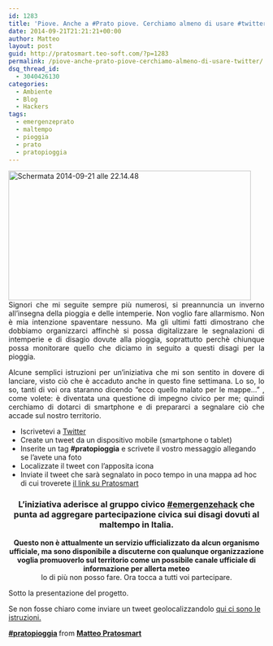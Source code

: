 ```yaml
---
id: 1283
title: 'Piove. Anche a #Prato piove. Cerchiamo almeno di usare #twitter'
date: 2014-09-21T21:21:21+00:00
author: Matteo
layout: post
guid: http://pratosmart.teo-soft.com/?p=1283
permalink: /piove-anche-prato-piove-cerchiamo-almeno-di-usare-twitter/
dsq_thread_id:
  - 3040426130
categories:
  - Ambiente
  - Blog
  - Hackers
tags:
  - emergenzeprato
  - maltempo
  - pioggia
  - prato
  - pratopioggia
---
```

<p style="text-align: justify;">
  <a href="http://pratosmart.teo-soft.com/wp-content/uploads/2014/09/Schermata-2014-09-21-alle-22.14.48.png"><img class="alignleft  wp-image-1286" src="http://pratosmart.teo-soft.com/wp-content/uploads/2014/09/Schermata-2014-09-21-alle-22.14.48-1024x548.png" alt="Schermata 2014-09-21 alle 22.14.48" width="477" height="255" srcset="http://pratosmart.teo-soft.com/wp-content/uploads/2014/09/Schermata-2014-09-21-alle-22.14.48-300x160.png 300w, http://pratosmart.teo-soft.com/wp-content/uploads/2014/09/Schermata-2014-09-21-alle-22.14.48-1024x548.png 1024w, http://pratosmart.teo-soft.com/wp-content/uploads/2014/09/Schermata-2014-09-21-alle-22.14.48.png 1060w" sizes="(max-width: 477px) 100vw, 477px" /></a>Signori che mi seguite sempre più numerosi, si preannuncia un inverno all&#8217;insegna della pioggia e delle intemperie. Non voglio fare allarmismo. Non è mia intenzione spaventare nessuno. Ma gli ultimi fatti dimostrano che dobbiamo organizzarci affinchè si possa digitalizzare le segnalazioni di intemperie e di disagio dovute alla pioggia, soprattutto perchè chiunque possa monitorare quello che diciamo in seguito a questi disagi per la pioggia.
</p>

<p style="text-align: justify;">
  Alcune semplici istruzioni per un&#8217;iniziativa che mi son sentito in dovere di lanciare, visto ciò che è accaduto anche in questo fine settimana. Lo so, lo so, tanti di voi ora staranno dicendo &#8220;ecco quello malato per le mappe&#8230;&#8221; , come volete: è diventata una questione di impegno civico per me; quindi cerchiamo di dotarci di smartphone e di prepararci a segnalare ciò che accade sul nostro territorio.
</p>

  * Iscrivetevi a <a href="https://twitter.com/?lang=it" target="_blank">Twitter</a>
  * Create un tweet da un dispositivo mobile (smartphone o tablet)
  * Inserite un tag **#pratopioggia** e scrivete il vostro messaggio allegando se l&#8217;avete una foto
  * Localizzate il tweet con l&#8217;apposita icona
  * Inviate il tweet che sarà segnalato in poco tempo in una mappa ad hoc di cui troverete <a href="http://pratosmart.teo-soft.com/pratopioggia/" target="_blank">il link su Pratosmart</a>

<h3 style="text-align: center;">
  L&#8217;iniziativa aderisce al gruppo civico <a title="#emergenzehack :  gli hacker di italia contro l’emergenza #maltempo" href="http://pratosmart.teo-soft.com/emergenzehack-gli-hacker-di-italia-contro-lemergenza-maltempo/" target="_blank">#emergenzehack</a> che punta ad aggregare partecipazione civica sui disagi dovuti al maltempo in Italia.
</h3>

<p style="text-align: center;">
  <strong>Questo non è attualmente un servizio ufficializzato da alcun organismo ufficiale, ma sono disponibile a discuterne con qualunque organizzazione voglia promuoverlo sul territorio come un possibile canale ufficiale di informazione per allerta meteo </strong><br /> Io di più non posso fare. Ora tocca a tutti voi partecipare.
</p>

Sotto la presentazione del progetto.

Se non fosse chiaro come inviare un tweet geolocalizzandolo [qui ci sono le istruzioni.](http://pratosmart.teo-soft.com/come-si-invia-un-tweet-con-la-posizione-geografica/)
  


<div style="margin-bottom: 5px;">
  <strong> <a title="#pratopioggia" href="//www.slideshare.net/pratosmart/pratopioggia" target="_blank">#pratopioggia</a> </strong> from <strong><a href="//www.slideshare.net/pratosmart" target="_blank">Matteo Pratosmart</a></strong>
</div>